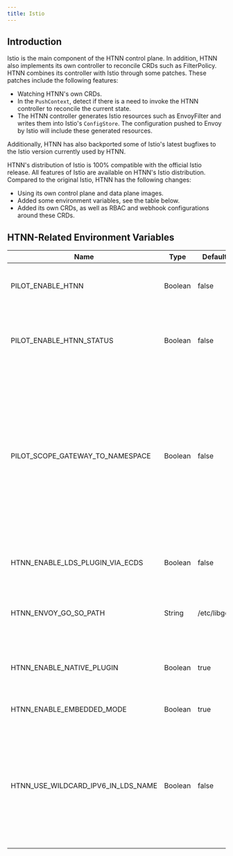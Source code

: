```yaml
---
title: Istio
---
```


## Introduction

Istio is the main component of the HTNN control plane. In addition, HTNN also implements its own controller to reconcile CRDs such as FilterPolicy. HTNN combines its controller with Istio through some patches. These patches include the following features:

* Watching HTNN's own CRDs.
* In the `PushContext`, detect if there is a need to invoke the HTNN controller to reconcile the current state.
* The HTNN controller generates Istio resources such as EnvoyFilter and writes them into Istio's `ConfigStore`. The configuration pushed to Envoy by Istio will include these generated resources.

Additionally, HTNN has also backported some of Istio's latest bugfixes to the Istio version currently used by HTNN.

HTNN's distribution of Istio is 100% compatible with the official Istio release. All features of Istio are available on HTNN's Istio distribution. Compared to the original Istio, HTNN has the following changes:

* Using its own control plane and data plane images.
* Added some environment variables, see the table below.
* Added its own CRDs, as well as RBAC and webhook configurations around these CRDs.

## HTNN-Related Environment Variables

| Name                               | Type    | Default Value     | Description                                                                                                                                                                                |
|------------------------------------|---------|-------------------|--------------------------------------------------------------------------------------------------------------------------------------------------------------------------------------------|
| PILOT_ENABLE_HTNN                  | Boolean | false             | If enabled, Pilot will listen for HTNN resources.                                                                                                                                          |
| PILOT_ENABLE_HTNN_STATUS           | Boolean | false             | If set to true, we will report status information to HTNN resources.                                                                                                                       |
| PILOT_SCOPE_GATEWAY_TO_NAMESPACE   | Boolean | false             | This environment variable is set to true in HTNN. We assume the workload's namespace is the same as the gateway's namespace to reduce the complexity of managing namespaces for workloads. |
| HTNN_ENABLE_LDS_PLUGIN_VIA_ECDS    | Boolean | false             | Enables the capability to deploy LDS plugins via ECDS.                                                                                                                                     |
| HTNN_ENVOY_GO_SO_PATH              | String  | /etc/libgolang.so | The path to the Go shared library in the data plane image.                                                                                                                                 |
| HTNN_ENABLE_NATIVE_PLUGIN          | Boolean | true              | Allows configuring Native plugins via the HTNN controller.                                                                                                                                 |
| HTNN_ENABLE_EMBEDDED_MODE          | Boolean | true              | Enables [embedded mode](../../concept/embedded_mode).                                                                                                                                      |
| HTNN_USE_WILDCARD_IPV6_IN_LDS_NAME | Boolean | false             | Use a wildcard IPv6 address as the default prefix in the LDS name. Turn this on if your gateway is listening to an IPv6 address by default.                                                |
